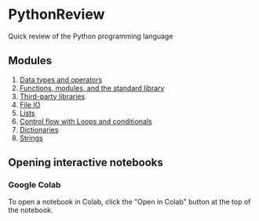 # PythonReview

Quick review of the Python programming language


## Modules

1. [Data types and operators](notebooks/Python.01.DataTypesAndOperators.ipynb)
2. [Functions, modules, and the standard library](notebooks/Python.02.FunctionsModulesAndStdlib.ipynb)
3. [Third-party libraries](notebooks/Python.03.3rdPartyLibraries.ipynb)
4. [File IO](notebooks/Python.04.FileIO.ipynb)
5. [Lists](notebooks/Python.05.Lists.ipynb)
6. [Control flow with Loops and conditionals](notebooks/Python.06.LoopsAndConditionals.ipynb)
7. [Dictionaries](notebooks/Python.07.Dictionaries.ipynb)
8. [Strings](notebooks/Python.08.Strings.ipynb)


## Opening interactive notebooks

### Google Colab

To open a notebook in Colab, click the "Open in Colab" button at the top of the notebook.

